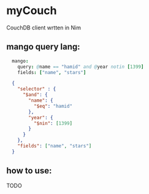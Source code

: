 # myCouch
  CouchDB client wrtten in Nim

## mango query lang:
  ```nim
    mango:
      query: @name == "hamid" and @year notin [1399]
      fields: ["name", "stars"]
  ```

  ```json
    {
      "selector" : {
        "$and": {
          "name": {
            "$eq": "hamid"
          },
          "year": {
            "$nin": [1399]
          }
        }
      },
      "fields": ["name", "stars"]
    }
  ```

## how to use:
  TODO
